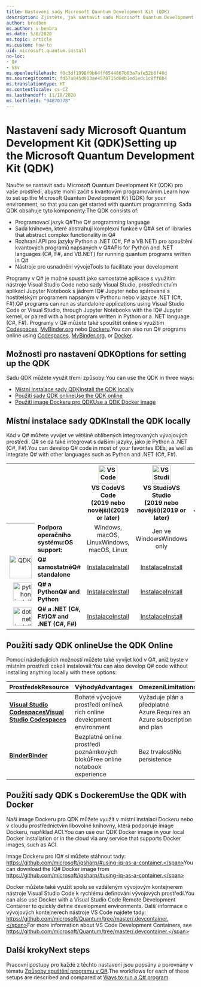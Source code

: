 ```yaml
---
title: Nastavení sady Microsoft Quantum Development Kit (QDK)
description: Zjistěte, jak nastavit sadu Microsoft Quantum Development Kit pro různá prostředí.
author: bradben
ms.author: v-benbra
ms.date: 5/8/2020
ms.topic: article
ms.custom: how-to
uid: microsoft.quantum.install
no-loc:
- Q#
- $$v
ms.openlocfilehash: f0c3df1998f9b64ff6544867b83a7afe52b6f46d
ms.sourcegitcommit: fd57a845d013ae4578715d04b1ed1edc1c8ff6b4
ms.translationtype: HT
ms.contentlocale: cs-CZ
ms.lasthandoff: 11/18/2020
ms.locfileid: "94870778"
---
```

# <a name="setting-up-the-microsoft-quantum-development-kit-qdk"></a><span data-ttu-id="c02fb-103">Nastavení sady Microsoft Quantum Development Kit (QDK)</span><span class="sxs-lookup"><span data-stu-id="c02fb-103">Setting up the Microsoft Quantum Development Kit (QDK)</span></span>

<span data-ttu-id="c02fb-104">Naučte se nastavit sadu Microsoft Quantum Development Kit (QDK) pro vaše prostředí, abyste mohli začít s kvantovým programováním.</span><span class="sxs-lookup"><span data-stu-id="c02fb-104">Learn how to set up the Microsoft Quantum Development Kit (QDK) for your environment, so that you can get started with quantum programming.</span></span> <span data-ttu-id="c02fb-105">Sada QDK obsahuje tyto komponenty:</span><span class="sxs-lookup"><span data-stu-id="c02fb-105">The QDK consists of:</span></span>

- <span data-ttu-id="c02fb-106">Programovací jazyk Q#</span><span class="sxs-lookup"><span data-stu-id="c02fb-106">The Q# programming language</span></span>
- <span data-ttu-id="c02fb-107">Sada knihoven, které abstrahují komplexní funkce v Q#</span><span class="sxs-lookup"><span data-stu-id="c02fb-107">A set of libraries that abstract complex functionality in Q#</span></span>
- <span data-ttu-id="c02fb-108">Rozhraní API pro jazyky Python a .NET (C#, F# a VB.NET) pro spouštění kvantových programů napsaných v Q#</span><span class="sxs-lookup"><span data-stu-id="c02fb-108">APIs for Python and .NET languages (C#, F#, and VB.NET) for running quantum programs written in Q#</span></span>
- <span data-ttu-id="c02fb-109">Nástroje pro usnadnění vývoje</span><span class="sxs-lookup"><span data-stu-id="c02fb-109">Tools to facilitate your development</span></span>

<span data-ttu-id="c02fb-110">Programy v Q# je možné spustit jako samostatné aplikace s využitím nástroje Visual Studio Code nebo sady Visual Studio, prostřednictvím aplikací Jupyter Notebook s jádrem IQ# Jupyter nebo spárované s hostitelským programem napsaným v Pythonu nebo v jazyce .NET (C#, F#).</span><span class="sxs-lookup"><span data-stu-id="c02fb-110">Q# programs can run as standalone applications using Visual Studio Code or Visual Studio, through Jupyter Notebooks with the IQ# Jupyter kernel, or paired with a host program written in Python or a .NET language (C#, F#).</span></span> <span data-ttu-id="c02fb-111">Programy v Q# můžete také spouštět online s využitím [Codespaces](https://online.visualstudio.com/), [MyBinder.org](https://mybinder.org/) nebo [Dockeru](#use-the-qdk-with-docker).</span><span class="sxs-lookup"><span data-stu-id="c02fb-111">You can also run Q# programs online using [Codespaces](https://online.visualstudio.com/), [MyBinder.org](https://mybinder.org/), or [Docker](#use-the-qdk-with-docker).</span></span> 

## <a name="options-for-setting-up-the-qdk"></a><span data-ttu-id="c02fb-112">Možnosti pro nastavení QDK</span><span class="sxs-lookup"><span data-stu-id="c02fb-112">Options for setting up the QDK</span></span>

<span data-ttu-id="c02fb-113">Sadu QDK můžete využít třemi způsoby:</span><span class="sxs-lookup"><span data-stu-id="c02fb-113">You can use the QDK in three ways:</span></span>

- [<span data-ttu-id="c02fb-114">Místní instalace sady QDK</span><span class="sxs-lookup"><span data-stu-id="c02fb-114">Install the QDK locally</span></span>](#install-the-qdk-locally)
- [<span data-ttu-id="c02fb-115">Použití sady QDK online</span><span class="sxs-lookup"><span data-stu-id="c02fb-115">Use the QDK online</span></span>](#use-the-qdk-online)
- [<span data-ttu-id="c02fb-116">Použití image Dockeru pro QDK</span><span class="sxs-lookup"><span data-stu-id="c02fb-116">Use a QDK Docker image</span></span>](#use-the-qdk-with-docker)

## <a name="install-the-qdk-locally"></a><span data-ttu-id="c02fb-117">Místní instalace sady QDK</span><span class="sxs-lookup"><span data-stu-id="c02fb-117">Install the QDK locally</span></span>

<span data-ttu-id="c02fb-118">Kód v Q# můžete vyvíjet ve většině oblíbených integrovaných vývojových prostředí. Q# se dá také integrovat s dalšími jazyky, jako je Python a .NET (C#, F#).</span><span class="sxs-lookup"><span data-stu-id="c02fb-118">You can develop Q# code in most of your favorites IDEs, as well as integrate Q# with other languages such as Python and .NET (C#, F#).</span></span>

<table>
    <tr>
        <th width=10%>&nbsp;</th>
        <th>&nbsp;</th>
        <th align="center" width=18%><img src="~/media/vs_code.png" alt="VS Code" width="50"/><br><span data-ttu-id="c02fb-119"><b>VS Code</span><span class="sxs-lookup"><span data-stu-id="c02fb-119"><b>VS Code</span></span><br><span data-ttu-id="c02fb-120">(2019 nebo novější)</b></span><span class="sxs-lookup"><span data-stu-id="c02fb-120">(2019 or later)</b></span></span></th>
        <th align="center" width=18%><img src="~/media/vs_studio.png" alt="VS Studio" width="50"/><br><span data-ttu-id="c02fb-121"><b>VS Studio</span><span class="sxs-lookup"><span data-stu-id="c02fb-121"><b>VS Studio</span></span><br><span data-ttu-id="c02fb-122">(2019 nebo novější)</b></span><span class="sxs-lookup"><span data-stu-id="c02fb-122">(2019 or later)</b></span></span></th>
        <th align="center" width=18%><img src="~/media/jupyter-wht.png" alt="jupyter install" width="65"/><br><span data-ttu-id="c02fb-123"><b>Poznámkové bloky Jupyter</b></span><span class="sxs-lookup"><span data-stu-id="c02fb-123"><b>Jupyter Notebooks</b></span></span></th>
        <th align="center" width=18%><img src="~/media/blank.png" alt="blank spacer" width="65"/><br><span data-ttu-id="c02fb-124"><b>Příkazový řádek</b></span><span class="sxs-lookup"><span data-stu-id="c02fb-124"><b>Command line</b></span></span></th>
    </tr>
    <tr>
        <th>&nbsp;</th>
        <td align="left"><span data-ttu-id="c02fb-125"><b>Podpora operačního systému:</b></span><span class="sxs-lookup"><span data-stu-id="c02fb-125"><b>OS support:</b></span></span></td>
        <td align="center"><span data-ttu-id="c02fb-126">Windows, macOS, Linux</span><span class="sxs-lookup"><span data-stu-id="c02fb-126">Windows, macOS, Linux</span></span></td>
        <td align="center"><span data-ttu-id="c02fb-127">Jen ve Windows</span><span class="sxs-lookup"><span data-stu-id="c02fb-127">Windows only</span></span></td>
        <td align="center"><span data-ttu-id="c02fb-128">Windows, macOS, Linux</span><span class="sxs-lookup"><span data-stu-id="c02fb-128">Windows, macOS, Linux</span></span></td>
        <td align="center"><span data-ttu-id="c02fb-129">Windows, macOS, Linux</span><span class="sxs-lookup"><span data-stu-id="c02fb-129">Windows, macOS, Linux</span></span></td>
    </tr>
    <tr>
        <td align="right"><img src="~/media/quantum-wht.png" alt="QDK" width="60"/></td>
        <td align="left"><span data-ttu-id="c02fb-130"><b>Q# samostatně</b></span><span class="sxs-lookup"><span data-stu-id="c02fb-130"><b>Q# standalone</b></span></span></td>
        <td align="center"><span data-ttu-id="c02fb-131"><a href="xref:microsoft.quantum.install.standalone">Instalace</a></span><span class="sxs-lookup"><span data-stu-id="c02fb-131"><a href="xref:microsoft.quantum.install.standalone">Install</a></span></span></td>
        <td align="center"><span data-ttu-id="c02fb-132"><a href="xref:microsoft.quantum.install.standalone">Instalace</a></span><span class="sxs-lookup"><span data-stu-id="c02fb-132"><a href="xref:microsoft.quantum.install.standalone">Install</a></span></span></td>
        <td align="center"><span data-ttu-id="c02fb-133"><a href="xref:microsoft.quantum.install.jupyter">Instalace</a></span><span class="sxs-lookup"><span data-stu-id="c02fb-133"><a href="xref:microsoft.quantum.install.jupyter">Install</a></span></span></td>
        <td align="center"><span data-ttu-id="c02fb-134"><a href="xref:microsoft.quantum.install.standalone">Instalace</a></span><span class="sxs-lookup"><span data-stu-id="c02fb-134"><a href="xref:microsoft.quantum.install.standalone">Install</a></span></span></td>
    </tr>
    <tr>
        <td align="right"><img src="~/media/python.png" alt="python install" width="50"/></td>
        <td align="left"><span data-ttu-id="c02fb-135"><b>Q# a Python</b></span><span class="sxs-lookup"><span data-stu-id="c02fb-135"><b>Q# and Python</b></span></span></td>
        <td align="center"><span data-ttu-id="c02fb-136"><a href="xref:microsoft.quantum.install.python">Instalace</a></span><span class="sxs-lookup"><span data-stu-id="c02fb-136"><a href="xref:microsoft.quantum.install.python">Install</a></span></span></td>
        <td align="center"><span data-ttu-id="c02fb-137"><a href="xref:microsoft.quantum.install.python">Instalace</a></span><span class="sxs-lookup"><span data-stu-id="c02fb-137"><a href="xref:microsoft.quantum.install.python">Install</a></span></span></td>
        <td align="center"><span data-ttu-id="c02fb-138"><a href="xref:microsoft.quantum.install.jupyter">Instalace</a></span><span class="sxs-lookup"><span data-stu-id="c02fb-138"><a href="xref:microsoft.quantum.install.jupyter">Install</a></span></span></td>
        <td align="center"><span data-ttu-id="c02fb-139"><a href="xref:microsoft.quantum.install.python">Instalace</a></span><span class="sxs-lookup"><span data-stu-id="c02fb-139"><a href="xref:microsoft.quantum.install.python">Install</a></span></span></td>
    </tr>
    <tr>
        <td align="right"><img src="~/media/dot_net.png" alt="dotnet install" width="50"/></td>
        <td align="left"><span data-ttu-id="c02fb-140"><b>Q# a .NET (C#, F#)</b></span><span class="sxs-lookup"><span data-stu-id="c02fb-140"><b>Q# and .NET (C#, F#)</b></span></span></td> 
        <td align="center"><span data-ttu-id="c02fb-141"><a href="xref:microsoft.quantum.install.cs">Instalace</a></span><span class="sxs-lookup"><span data-stu-id="c02fb-141"><a href="xref:microsoft.quantum.install.cs">Install</a></span></span></td>
        <td align="center"><span data-ttu-id="c02fb-142"><a href="xref:microsoft.quantum.install.cs">Instalace</a></span><span class="sxs-lookup"><span data-stu-id="c02fb-142"><a href="xref:microsoft.quantum.install.cs">Install</a></span></span></td>
        <td align="center"><span data-ttu-id="c02fb-143">&#10006;</span><span class="sxs-lookup"><span data-stu-id="c02fb-143">&#10006;</span></span></td>
        <td align="center"><span data-ttu-id="c02fb-144"><a href="xref:microsoft.quantum.install.cs">Instalace</a></span><span class="sxs-lookup"><span data-stu-id="c02fb-144"><a href="xref:microsoft.quantum.install.cs">Install</a></span></span></td>
   </tr>
</table>

## <a name="use-the-qdk-online"></a><span data-ttu-id="c02fb-145">Použití sady QDK online</span><span class="sxs-lookup"><span data-stu-id="c02fb-145">Use the QDK Online</span></span>

<span data-ttu-id="c02fb-146">Pomocí následujících možností můžete také vyvíjet kód v Q#, aniž byste v místním prostředí cokoli instalovali:</span><span class="sxs-lookup"><span data-stu-id="c02fb-146">You can also develop Q# code without installing anything locally with these options:</span></span>

|<span data-ttu-id="c02fb-147">Prostředek</span><span class="sxs-lookup"><span data-stu-id="c02fb-147">Resource</span></span>|<span data-ttu-id="c02fb-148">Výhody</span><span class="sxs-lookup"><span data-stu-id="c02fb-148">Advantages</span></span>|<span data-ttu-id="c02fb-149">Omezení</span><span class="sxs-lookup"><span data-stu-id="c02fb-149">Limitations</span></span>|
|---|---|---|
|[<span data-ttu-id="c02fb-150">**Visual Studio Codespaces**</span><span class="sxs-lookup"><span data-stu-id="c02fb-150">**Visual Studio Codespaces**</span></span>](xref:microsoft.quantum.install.standalone)|<span data-ttu-id="c02fb-151">Bohaté vývojové prostředí online</span><span class="sxs-lookup"><span data-stu-id="c02fb-151">A rich online development environment</span></span>  |<span data-ttu-id="c02fb-152">Vyžaduje plán a předplatné Azure.</span><span class="sxs-lookup"><span data-stu-id="c02fb-152">Requires an Azure subscription and plan</span></span> |
|[<span data-ttu-id="c02fb-153">**Binder**</span><span class="sxs-lookup"><span data-stu-id="c02fb-153">**Binder**</span></span>](xref:microsoft.quantum.install.binder) | <span data-ttu-id="c02fb-154">Bezplatné online prostředí poznámkových bloků</span><span class="sxs-lookup"><span data-stu-id="c02fb-154">Free online notebook experience</span></span> |<span data-ttu-id="c02fb-155">Bez trvalosti</span><span class="sxs-lookup"><span data-stu-id="c02fb-155">No persistence</span></span> |

## <a name="use-the-qdk-with-docker"></a><span data-ttu-id="c02fb-156">Použití sady QDK s Dockerem</span><span class="sxs-lookup"><span data-stu-id="c02fb-156">Use the QDK with Docker</span></span>

<span data-ttu-id="c02fb-157">Naši image Dockeru pro QDK můžete využít v místní instalaci Dockeru nebo v cloudu prostřednictvím libovolné knihovny, která podporuje image Dockeru, například ACI.</span><span class="sxs-lookup"><span data-stu-id="c02fb-157">You can use our QDK Docker image in your local Docker installation or in the cloud via any service that supports Docker images, such as ACI.</span></span>

<span data-ttu-id="c02fb-158">Image Dockeru pro IQ# si můžete stáhnout tady: https://github.com/microsoft/iqsharp/#using-iq-as-a-container.</span><span class="sxs-lookup"><span data-stu-id="c02fb-158">You can download the IQ# Docker image from https://github.com/microsoft/iqsharp/#using-iq-as-a-container.</span></span> 

<span data-ttu-id="c02fb-159">Docker můžete také využít spolu se vzdáleným vývojovým kontejnerem nástroje Visual Studio Code k rychlému definování vývojových prostředí.</span><span class="sxs-lookup"><span data-stu-id="c02fb-159">You can also use Docker with a Visual Studio Code Remote Development Container to quickly define development environments.</span></span> <span data-ttu-id="c02fb-160">Další informace o vývojových kontejnerech nástroje VS Code najdete tady: https://github.com/microsoft/Quantum/tree/master/.devcontainer.</span><span class="sxs-lookup"><span data-stu-id="c02fb-160">For more information about VS Code Development Containers, see https://github.com/microsoft/Quantum/tree/master/.devcontainer.</span></span>

## <a name="next-steps"></a><span data-ttu-id="c02fb-161">Další kroky</span><span class="sxs-lookup"><span data-stu-id="c02fb-161">Next steps</span></span>

<span data-ttu-id="c02fb-162">Pracovní postupy pro každé z těchto nastavení jsou popsány a porovnány v tématu [Způsoby spuštění programu v Q#](xref:microsoft.quantum.guide.host-programs).</span><span class="sxs-lookup"><span data-stu-id="c02fb-162">The workflows for each of these setups are described and compared at [Ways to run a Q# program](xref:microsoft.quantum.guide.host-programs).</span></span>
